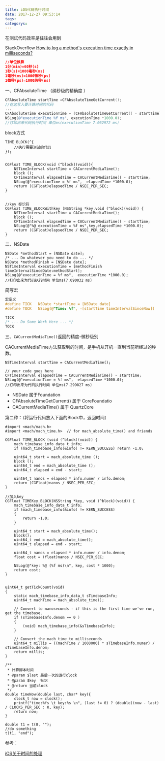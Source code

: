 ```yaml
---
title: iOS代码执行时间
date: 2017-12-27 09:53:14
tags:
categorys:
---
```




在测试代码效率是往往会用到

StackOverflow [How to log a method's execution time exactly in milliseconds?](https://stackoverflow.com/questions/2129794/how-to-log-a-methods-execution-time-exactly-in-milliseconds)

```json
//单位换算
1分(min)=60秒(s)
1秒(s)=1000毫秒(ms)
1毫秒(ms)=1000微秒(μs)
1微秒(μs)=1000纳秒(ns)
```



一、CFAbsoluteTime （纳秒级的精确度 ）

```objectivec
CFAbsoluteTime startTime =CFAbsoluteTimeGetCurrent();
//在这写入要计算时间的代码
...
CFAbsoluteTime executionTime = (CFAbsoluteTimeGetCurrent() - startTime);
NSLog(@"executionTime %f ms", executionTime *1000.0);
//打印出来代码执行时间 单位ms(executionTime 7.062972 ms)
```



block方式

```objective c
TIME_BLOCK(^{
    //执行需要测试的代码
});


CGFloat TIME_BLOCK(void (^block)(void)){
    NSTimeInterval startTime = CACurrentMediaTime();
    block ();
    CFTimeInterval elapsedTime = CACurrentMediaTime() - startTime;
    NSLog(@"executionTime = %f ms",  elapsedTime *1000.0);
    return (CGFloat)elapsedTime / NSEC_PER_SEC;
}


//key 标识符
CGFloat TIME_BLOCKWithkey (NSString *key,void (^block)(void)) {
    NSTimeInterval startTime = CACurrentMediaTime();
    block ();
    CFTimeInterval elapsedTime = CACurrentMediaTime() - startTime;
    NSLog(@"%@ executionTime = %f ms",key,elapsedTime *1000.0);
    return (CGFloat)elapsedTime / NSEC_PER_SEC;
}
```

二、NSDate

```objective c
NSDate *methodStart = [NSDate date];
/* ... Do whatever you need to do ... */
NSDate *methodFinish = [NSDate date];
NSTimeInterval executionTime = [methodFinish timeIntervalSinceDate:methodStart];
NSLog(@"executionTime = %f ms",  executionTime *1000.0);
//打印出来为代码执行时间 单位ms(7.090032 ms)
```

简写宏

```objectivec
宏定义
#define TICK   NSDate *startTime = [NSDate date]
#define TOCK   NSLog(@"Time: %f", -[startTime timeIntervalSinceNow])

TICK
/* ... Do Some Work Here ... */
TOCK
```



三、`CACurrentMediaTime()`返回的精度-微秒级别

 CACurrentMediaTime方法获取到的时间，是手机从开机一直到当前所经过的秒数。

```
NSTimeInterval startTime = CACurrentMediaTime();

// your code goes here
CFTimeInterval elapsedTime = CACurrentMediaTime() - startTime;
NSLog(@"executionTime = %f ms",  elapsedTime *1000.0);
//打印出来为代码执行时间 单位ms(7.299827 ms)
```

- NSDate 属于Foundation
- CFAbsoluteTimeGetCurrent() 属于 CoreFoundatio
- CACurrentMediaTime() 属于 QuartzCore



第二种：（将运行代码放入下面的Block中，返回时间）

```
#import <mach/mach.h>
#import <mach/mach_time.h>  // for mach_absolute_time() and friends

CGFloat TIME_BLOCK (void (^block)(void)) {
    mach_timebase_info_data_t info;
    if (mach_timebase_info(&info) != KERN_SUCCESS) return -1.0;

    uint64_t start = mach_absolute_time ();
    block ();
    uint64_t end = mach_absolute_time ();
    uint64_t elapsed = end - start;

    uint64_t nanos = elapsed * info.numer / info.denom;
    return (CGFloat)nanos / NSEC_PER_SEC;
}

//加入key
CGFloat TIMEKey_BLOCK(NSString *key, void (^block)(void)) {
    mach_timebase_info_data_t info;
    if (mach_timebase_info(&info) != KERN_SUCCESS)
    {
        return -1.0;
    }

    uint64_t start = mach_absolute_time();
    block();
    uint64_t end = mach_absolute_time();
    uint64_t elapsed = end - start;

    uint64_t nanos = elapsed * info.numer / info.denom;
    float cost = (float)nanos / NSEC_PER_SEC;

    NSLog(@"key: %@ (%f ms)\n", key, cost * 1000);
    return cost;
}


uint64_t getTickCount(void)
{
    static mach_timebase_info_data_t sTimebaseInfo;
    uint64_t machTime = mach_absolute_time();

    // Convert to nanoseconds - if this is the first time we've run, get the timebase.
    if (sTimebaseInfo.denom == 0 )
    {
        (void) mach_timebase_info(&sTimebaseInfo);
    }

    // Convert the mach time to milliseconds
    uint64_t millis = ((machTime / 1000000) * sTimebaseInfo.numer) / sTimebaseInfo.denom;
    return millis;
}
```





```
/**
 * 计算脚本时间
 * @param $last 最后一次的运行clock
 * @param $key  标识
 * @return 当前clock
 */
double timeNow(double last, char* key){
    clock_t now = clock();
    printf("time:%fs \t key:%s \n", (last != 0) ? (double)(now - last) / CLOCKS_PER_SEC : 0, key);
    return now;
}

double t1 = t(0, "");
//do something
t(t1, "end");
```

参考：

[iOS关于时间的处理](https://zhuanlan.zhihu.com/p/24377367?refer=mrpeak)